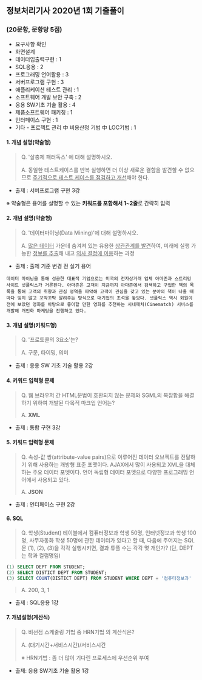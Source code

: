 ## 정보처리기사 2020년 1회 기출풀이

### (20문항, 문항당 5점)

- 요구사항 확인 
- 화면설계
- 데이터입출력구현 : 1
- SQL응용 : 2
- 프로그래밍 언어활용 : 3
- 서버프로그램 구현 : 3 
- 애플리케이션 테스트 관리 : 1 
- 소프트웨어 개발 보안 구축 : 2
- 응용 SW기초 기술 활용 : 4
- 제품소프트웨어 패키징 : 1
- 인터페이스 구현  : 1
- 기타 - 프로젝트 관리 中 비용산정 기법 中 LOC기법 : 1

#### 1. 개념 설명(약술형)

> Q. '살충제 패러독스' 에 대해 설명하시오.
>
> A. 동일한 테스트케이스를 반복 실행하면 더 이상 새로운 결함을 발견할 수 없으므로 <u>주기적으로 테스트 케이스를 점검하고 개선</u>해야 한다. 

- 출제 : 서버프로그램 구현 3강 

※ 약술형은 용어를 설명할 수 있는 **키워드를 포함해서 1~2줄**로 간략히 입력 

#### 2. 개념 설명(약술형)

> Q. '데이터마이닝(Data Mining)'에 대해 설명하시오.
>
> A. <u>많은 데이터</u> 가운데 숨겨져 있는 유용한 <u>상관관계를 발견</u>하여, 미래에 실행 가능한 <u>정보를 추출</u>해 내고 <u>의사 결정에 이용</u>하는 과정 

- 출제 : 출제 기준 변경 전 실기 용어 

```
데이터 마이닝을 통해 성공한 대표적 기업으로는 미국의 전자상거래 업체 아마존과 스트리밍 사이트 넷플릭스가 거론된다. 아마존은 고객이 지금까지 아마존에서 검색하고 구입한 책의 목록을 통해 고객의 취향과 관심 영역을 파악해 고객이 관심을 갖고 있는 분야의 책이 나올 때마다 잊지 않고 꼬박꼬박 알려주는 방식으로 대기업의 초석을 놓았다. 넷플릭스 역시 회원이 전에 보았던 영화를 바탕으로 좋아할 만한 영화를 추천하는 시네매치(Cinematch) 서비스를 개발해 개인화 마케팅을 진행하고 있다. 
```

#### 3.  개념 설명(키워드형)

> Q. '프로토콜의 3요소'는?
>
> A. 구문, 타이밍, 의미

- 출제 : 응용 SW 기초 기술 활용 2강 

#### 4. 키워드 입력형 문제 

> Q. 웹 브라우저 간 HTML문법이 호환되지 않는 문제와 SGML의 복잡함을 해결하기 위하여 개발된 다목적 마크업 언어는? 
>
> A. **XML**

* 출제 : 통합 구현 3강 

#### 5. 키워드 입력형 문제

> Q. 속성-값 쌍(attribute-value pairs)으로 이루어진 데이터 오브젝트를 전달하기 위해 사용하는 개방형 표준 포맷이다. AJAX에서 많이 사용되고 XML을 대체하는 주요 데이터 포멧이다. 언어 독립형 데이터 포멧으로 다양한 프로그래밍 언어에서 사용되고 있다. 
>
> A. **JSON**

* 출제 : 인터페이스 구현 2강 

#### 6. SQL

> Q. 학생(Student) 테이블에서 컴퓨터정보과 학생 50명, 인터넷정보과 학생 100명, 사무자동화 학생 50명에 관한 데이터가 있다고 할 때, 다음에 주어지는 SQL문 (1), (2), (3)을 각각 실행시키면, 결과 튜플 수는 각각 몇 개인가? (단, DEPT는 학과 컬럼명임)

```sql
(1) SELECT DEPT FROM STUDENT;
(2) SELECT DISTICT DEPT FROM STUDENT;
(3) SELECT COUNT(DISTICT DEPT) FROM STUDENT WHERE DEPT = '컴퓨터정보과'
```

> A. 200, 3, 1 

- 출제 : SQL응용 1강 

#### 7. 개념설명(계산식)

> Q. 비선점 스케줄링 기법 중 HRN기법 의 계산식은?
>
> A. (대기시간+서비스시간)/서비스시간
>
> ※ HRN기법 : 좀 더 많이 기다린 프로세스에 우선순위 부여 

* 출제: 응용 SW기초 기술 활용 1강 

